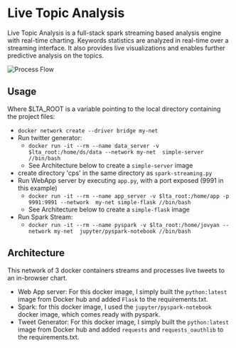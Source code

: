# Live Topic Analysis

Live Topic Analysis is a full-stack spark streaming based analysis engine with real-time charting. 
Keywords statistics are analyzed in real-time over a streaming interface. It also provides live visualizations and enables further predictive analysis on the topics.

![Process Flow](/images/Architecture.png)

## Usage

Where $LTA_ROOT is a variable pointing to the local directory containing the project files:


- `docker network create --driver bridge my-net`
- Run twitter generator: 
  - `docker run -it --rm --name data_server -v $lta_root:/home/ds/data --network my-net 
simple-server //bin/bash`
  - See Architecture below to create a `simple-server` image
- create directory 'cps' in the same directory as `spark-streaming.py`
- Run WebApp server by executing `app.py`, with a port exposed (9991 in this example)
  - `docker run -it --rm --name app_server -v $lta_root:/home/app -p 9991:9991 --network 
my-net simple-flask //bin/bash`
  - See Architecture below to create a `simple-flask` image
- Run Spark Stream:
  - `docker run -it --rm --name pyspark -v $lta_root:/home/jovyan --network my-net 
jupyter/pyspark-notebook //bin/bash`

## Architecture 
This network of 3 docker containers streams and processes live tweets to an in-browser chart. 

- Web App server: For this docker image, I simply built the `python:latest` image from Docker hub and 
added `Flask` to the requirements.txt.
- Spark: for this docker image, I used the `jupyter/pyspark-notebook` docker image, which comes ready with 
pyspark.
- Tweet Generator: For this docker image, I simply built the `python:latest` image from Docker hub and added `requests` and `requests_oauthlib` to the 
requirements.txt.


